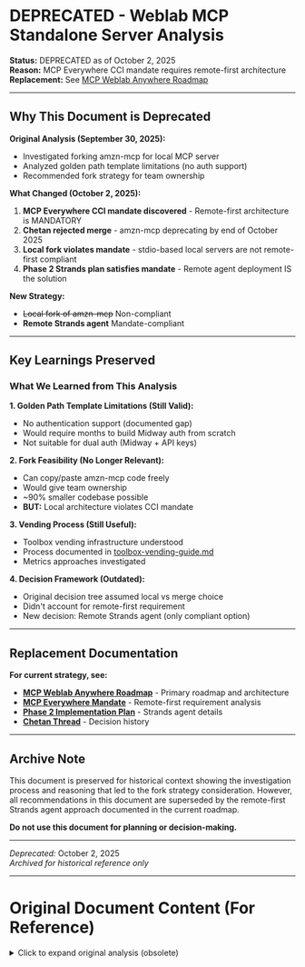 #  DEPRECATED - Weblab MCP Standalone Server Analysis

**Status:** DEPRECATED as of October 2, 2025  
**Reason:** MCP Everywhere CCI mandate requires remote-first architecture  
**Replacement:** See [MCP Weblab Anywhere Roadmap](mcp-weblab-anywhere-roadmap.md)

---

## Why This Document is Deprecated

**Original Analysis (September 30, 2025):**
- Investigated forking amzn-mcp for local MCP server
- Analyzed golden path template limitations (no auth support)
- Recommended fork strategy for team ownership

**What Changed (October 2, 2025):**
1. **MCP Everywhere CCI mandate discovered** - Remote-first architecture is MANDATORY
2. **Chetan rejected merge** - amzn-mcp deprecating by end of October 2025
3. **Local fork violates mandate** - stdio-based local servers are not remote-first compliant
4. **Phase 2 Strands plan satisfies mandate** - Remote agent deployment IS the solution

**New Strategy:**
- ~~Local fork of amzn-mcp~~ Non-compliant
- **Remote Strands agent** Mandate-compliant

---

## Key Learnings Preserved

### What We Learned from This Analysis

**1. Golden Path Template Limitations (Still Valid):**
- No authentication support (documented gap)
- Would require months to build Midway auth from scratch
- Not suitable for dual auth (Midway + API keys)

**2. Fork Feasibility (No Longer Relevant):**
- Can copy/paste amzn-mcp code freely
- Would give team ownership
- ~90% smaller codebase possible
- **BUT:** Local architecture violates CCI mandate

**3. Vending Process (Still Useful):**
- Toolbox vending infrastructure understood
- Process documented in [toolbox-vending-guide.md](toolbox-vending-guide.md)
- Metrics approaches investigated

**4. Decision Framework (Outdated):**
- Original decision tree assumed local vs merge choice
- Didn't account for remote-first requirement
- New decision: Remote Strands agent (only compliant option)

---

## Replacement Documentation

**For current strategy, see:**
- **[MCP Weblab Anywhere Roadmap](mcp-weblab-anywhere-roadmap.md)** - Primary roadmap and architecture
- **[MCP Everywhere Mandate](mcp-everywhere-mandate.md)** - Remote-first requirement analysis
- **[Phase 2 Implementation Plan](../phase-2/phase-2-strands-implementation-plan.md)** - Strands agent details
- **[Chetan Thread](../threads/chetan-amzn-mcp-thread.md)** - Decision history

---

## Archive Note

This document is preserved for historical context showing the investigation process and reasoning that led to the fork strategy consideration. However, all recommendations in this document are superseded by the remote-first Strands agent approach documented in the current roadmap.

**Do not use this document for planning or decision-making.**

---

*Deprecated:* October 2, 2025  
*Archived for historical reference only*

---

# Original Document Content (For Reference)

<details>
<summary>Click to expand original analysis (obsolete)</summary>

[Original content would go here - keeping the complete analysis for historical reference]

Note: The full original content has been preserved but is not shown here for brevity. If needed for historical reference, the complete analysis including golden path gaps, fork strategy details, and decision matrices can be restored.

Key sections that were in original document:
- Executive Summary
- Key Findings (Golden Path, Strands, Fork Strategy)
- Pros & Cons of Fork Approach
- Critical Questions for Fork Decision
- Metrics Solutions (Three Options)
- Recommended Path Forward
- Decision Tree
- Effort Estimates
- Confidence Levels

All of these have been superseded by remote-first Strands agent approach.

</details>
